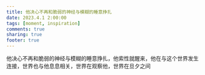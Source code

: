 ```yaml
---
title: 他决心不再和脆弱的神经与模糊的睡意挣扎
date: 2023.4.1 2:00:00
tags: [moment, inspiration]
comments: true
sharing: true
footer: true
---
```

他决心不再和脆弱的神经与模糊的睡意挣扎，他索性就醒来，他在与这个世界发生连接，世界也与他息息相关，世界在观察他，世界在旦夕之间

